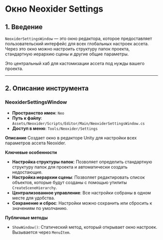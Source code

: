 # Окно Neoxider Settings

## 1. Введение

`NeoxiderSettingsWindow` — это окно редактора, которое предоставляет пользовательский интерфейс для всех глобальных настроек ассета. Через это окно можно настроить структуру папок проекта, стандартную иерархию сцены и другие общие параметры.

Это центральный хаб для кастомизации ассета под нужды вашего проекта.

---

## 2. Описание инструмента

### NeoxiderSettingsWindow
- **Пространство имен**: `Neo`
- **Путь к файлу**: `Assets/Neoxider/Scripts/Editor/Main/NeoxiderSettingsWindow.cs`
- **Доступ в меню**: `Tools/Neoxider/Settings`

**Описание**
Создает окно в редакторе Unity для настройки всех параметров ассета Neoxider.

**Ключевые особенности**
- **Настройка структуры папок**: Позволяет определить стандартную структуру папок для проекта и автоматически создать недостающие.
- **Настройка иерархии сцены**: Позволяет редактировать список объектов, которые будут созданы с помощью утилиты `CreateSceneHierarchy`.
- **Централизованное управление**: Все настройки собраны в одном месте для удобства.
- **Сохранение и сброс**: Настройки можно сохранить или сбросить к значениям по умолчанию.

**Публичные методы**
- `ShowWindow()`: Статический метод, который открывает окно настроек. Вызывается через `MenuItem`.
